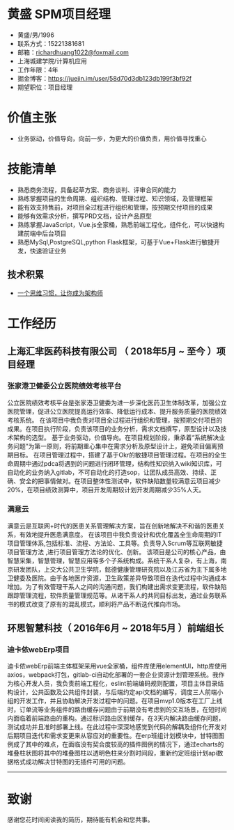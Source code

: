 
# 黄盛  SPM项目经理 

 - 黄盛/男/1996 
 - 联系方式：15221381681 
 - 邮箱：richardhuang1022@foxmail.com
 - 上海城建学院/计算机应用 
 - 工作年限：4年
 - 掘金博客：https://juejin.im/user/58d70d3db123db199f3bf92f
 - 期望职位：项目经理
 
 # 价值主张
- 业务驱动，价值导向，向前一步，为更大的价值负责，用价值寻找重心

# 技能清单
- 熟悉商务流程，具备起草方案、商务谈判、评审合同的能力
- 熟练掌握项目的生命周期、组织结构、管理过程、知识领域，及管理框架
- 能有效支持售前，对项目全过程进行组织和管理，按预期交付项目的成果
- 能够有效需求分析，撰写PRD文档，设计产品原型
- 熟练掌握JavaScript，Vue.js全家桶，熟悉前端工程化，组件化，可以快速构建前端中后台项目
- 熟悉MySql,PostgreSQL,python Flask框架，可基于Vue+Flask进行敏捷开发，快速验证业务

## 技术积累
- [一个思维习惯，让你成为架构师](https://juejin.im/post/5b864509e51d4538815f0125)
     

# 工作经历

## 上海汇芈医药科技有限公司 （ 2018年5月 ~ 至今 ）项目经理

### 张家港卫健委公立医院绩效考核平台
公立医院绩效考核平台是张家港卫健委为进一步深化医药卫生体制改革，加强公立医院管理，促进公立医院提高运行效率、降低运行成本、提升服务质量的医院绩效考核系统。
在该项目中我负责对项目全过程进行组织和管理，按预期交付项目的成果。在项目执行阶段，负责该项目的业务分析，需求文档撰写，原型设计以及技术架构的选型。
基于业务驱动，价值导向。在项目规划阶段，秉承着“系统解决业务问题”为第一原则，将前期重心集中在需求分析及原型设计上，避免项目偏离预期目标。
在项目管理过程中，搭建了基于Okr的敏捷项目管理过程。在项目的全生命周期中通过pdca将遇到的问题进行闭环管理，结构性知识纳入wiki知识库，可自动化的业务纳入gitlab，不可自动化的打造sop，让团队成员高效、持续、正确、安全的把事情做对。在项目整体性测试中，软件缺陷数量较满意云项目减少20%，在项目绩效测算中，项目开发周期较计划开发周期减少35%人天。

### 满意云
满意云是互联网+时代的医患关系管理解决方案，旨在创新地解决不和谐的医患关系，有效地提升医患满意度。
在该项目中我负责设计和优化覆盖全生命周期的IT项目管理体系,包括标准、流程、方法论、工具等。负责导入Scrum等互联网敏捷项目管理方法 ,进行项目管理方法论的优化、创新。
该项目是公司的核心产品，由智慧采集，智慧管理，智慧应用等多个子系统构成。系统干系人复杂，有上海，南京研发团队，上交大公共卫生学院，懿德健康管理研究院以及江苏省为主下属多地卫健委及医院。由于各地医疗资源，卫生政策差异导致项目在迭代过程中沟通成本增加。为了有效管理干系人之间的沟通问题，我们构建出需求变更流程，软件缺陷跟踪管理流程，软件质量管理规范等。从诸干系人的共同目标出发，通过业务联系书的模式改变了原有的混乱模式，顺利将产品不断迭代推向市场。

## 环思智慧科技（ 2016年6月 ~ 2018年5月 ）前端组长
### 迪卡侬webErp项目 
迪卡侬webErp前端主体框架采用vue全家桶，组件库使用elementUI，http库使用axios，webpack打包，gitlab-ci自动化部署的一套企业资源计划管理系统。我作为核心开发人员，我负责前端工程化，eslint前端编码规则配置，项目主体目录结构设计，公共函数及公共组件封装，与后端约定api文档的编写，调度三人前端小组的开发工作，并且协助解决开发过程中的问题。在项目mvp1.0版本在工厂上线时，订单流等业务组件的路由缓存问题由于前期没有考虑到的交互场景，在短时间内面临着前端路由的重构。通过标识路由区别缓存，在3天内解决路由缓存问题，测试成功并且准时部署上线。在此过程中深深地感觉到代码的解耦及组件化开发对后期项目迭代和需求变更来从容应对的重要性。在erp班组计划模块中，甘特图图例成了其中的难点，在面临没有契合度较高的插件图例的情况下，通过echarts的堆叠柱状图将其中的堆叠图柱以透明色柱来分割时间段，重新约定班组计划api数据格式成功解决甘特图的无插件可用的问题。

---      
# 致谢
感谢您花时间阅读我的简历，期待能有机会和您共事。

      
  
  